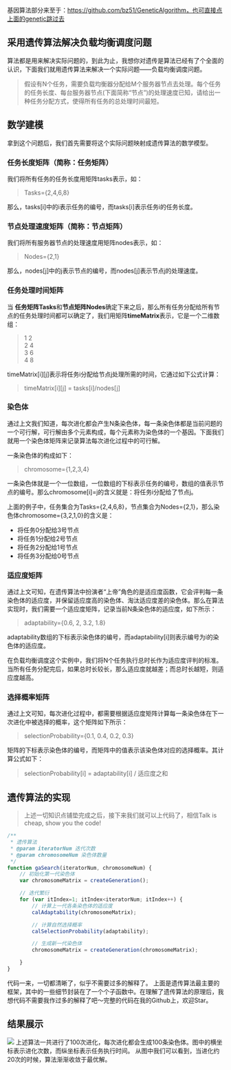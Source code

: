 基因算法部分来至于：https://github.com/bz51/GeneticAlgorithm，也可直接点上面的genetic跳过去

## 采用遗传算法解决负载均衡调度问题
算法都是用来解决实际问题的，到此为止，我想你对遗传是算法已经有了个全面的认识，下面我们就用遗传算法来解决一个实际问题——负载均衡调度问题。

> 假设有N个任务，需要负载均衡器分配给M个服务器节点去处理。每个任务的任务长度、每台服务器节点(下面简称“节点”)的处理速度已知，请给出一种任务分配方式，使得所有任务的总处理时间最短。

## 数学建模
拿到这个问题后，我们首先需要将这个实际问题映射成遗传算法的数学模型。

### 任务长度矩阵（简称：任务矩阵）
我们将所有任务的任务长度用矩阵tasks表示，如：
> Tasks={2,4,6,8}

那么，tasks[i]中的i表示任务的编号，而tasks[i]表示任务i的任务长度。

### 节点处理速度矩阵（简称：节点矩阵）
我们将所有服务器节点的处理速度用矩阵nodes表示，如：
> Nodes={2,1}

那么，nodes[j]中的j表示节点的编号，而nodes[j]表示节点j的处理速度。

### 任务处理时间矩阵
当 **任务矩阵Tasks**和**节点矩阵Nodes**确定下来之后，那么所有任务分配给所有节点的任务处理时间都可以确定了，我们用矩阵**timeMatrix**表示，它是一个二维数组：
> 1 2 <br>
2 4<br>
3 6<br>
4 8

timeMatrix[i][j]表示将任务i分配给节点j处理所需的时间，它通过如下公式计算：
> timeMatrix[i][j] = tasks[i]/nodes[j]

### 染色体
通过上文我们知道，每次进化都会产生N条染色体，每一条染色体都是当前问题的一个可行解，可行解由多个元素构成，每个元素称为染色体的一个基因。下面我们就用一个染色体矩阵来记录算法每次进化过程中的可行解。

一条染色体的构成如下：
> chromosome={1,2,3,4}

一条染色体就是一个一位数组，一位数组的下标表示任务的编号，数组的值表示节点的编号。那么chromosome[i]=j的含义就是：将任务i分配给了节点j。

上面的例子中，任务集合为Tasks={2,4,6,8}，节点集合为Nodes={2,1}，那么染色体chromosome={3,2,1,0}的含义是：
- 将任务0分配给3号节点
- 将任务1分配给2号节点
- 将任务2分配给1号节点
- 将任务3分配给0号节点

### 适应度矩阵
通过上文可知，在遗传算法中扮演者“上帝”角色的是适应度函数，它会评判每一条染色体的适应度，并保留适应度高的染色体、淘汰适应度差的染色体。那么在算法实现时，我们需要一个适应度矩阵，记录当前N条染色体的适应度，如下所示：
> adaptability={0.6, 2, 3.2, 1.8}

adaptability数组的下标表示染色体的编号，而adaptability[i]则表示编号为i的染色体的适应度。

在负载均衡调度这个实例中，我们将N个任务执行总时长作为适应度评判的标准。当所有任务分配完后，如果总时长较长，那么适应度就越差；而总时长越短，则适应度越高。

### 选择概率矩阵
通过上文可知，每次进化过程中，都需要根据适应度矩阵计算每一条染色体在下一次进化中被选择的概率，这个矩阵如下所示：
> selectionProbability={0.1, 0.4, 0.2, 0.3}

矩阵的下标表示染色体的编号，而矩阵中的值表示该染色体对应的选择概率。其计算公式如下：
> selectionProbability[i] = adaptability[i] / 适应度之和

## 遗传算法的实现
> 上述一切知识点铺垫完成之后，接下来我们就可以上代码了，相信Talk is cheap, show you the code!

```js
/**
 * 遗传算法
 * @param iteratorNum 迭代次数
 * @param chromosomeNum 染色体数量
 */
function gaSearch(iteratorNum, chromosomeNum) {
    // 初始化第一代染色体
    var chromosomeMatrix = createGeneration();

    // 迭代繁衍
    for (var itIndex=1; itIndex<iteratorNum; itIndex++) {
        // 计算上一代各条染色体的适应度
        calAdaptability(chromosomeMatrix);

        // 计算自然选择概率
        calSelectionProbability(adaptability);

        // 生成新一代染色体
        chromosomeMatrix = createGeneration(chromosomeMatrix);

    }
}
```
代码一来，一切都清晰了，似乎不需要过多的解释了。
上面是遗传算法最主要的框架，其中的一些细节封装在了一个个子函数中。在理解了遗传算法的原理后，我想代码不需要我作过多的解释了吧～完整的代码在我的Github上，欢迎Star。

## 结果展示
![](genetic/img/result.png)
上述算法一共进行了100次进化，每次进化都会生成100条染色体。图中的横坐标表示进化次数，而纵坐标表示任务执行时间。
从图中我们可以看到，当进化约20次的时候，算法渐渐收敛于最优解。
